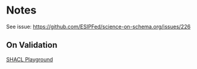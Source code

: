 # Notes

See issue: https://github.com/ESIPFed/science-on-schema.org/issues/226

## On Validation

[SHACL Playground](https://shacl.org/playground/)

